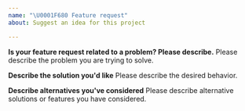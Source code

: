 ```yaml
---
name: "\U0001F680 Feature request"
about: Suggest an idea for this project

---
```


<!--
Thank you for suggesting an idea to make Infection Monkey better.

Please fill in as much of the template below as you're able.
-->

**Is your feature request related to a problem? Please describe.**
Please describe the problem you are trying to solve.

**Describe the solution you'd like**
Please describe the desired behavior.

**Describe alternatives you've considered**
Please describe alternative solutions or features you have considered.